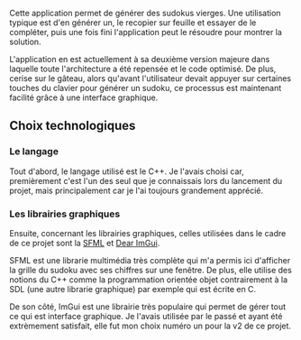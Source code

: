 Cette application permet de générer des sudokus vierges. Une utilisation typique est d'en générer un, le recopier sur feuille et essayer de le compléter, puis une fois fini l'application peut le résoudre pour montrer la solution.

L'application en est actuellement à sa deuxième version majeure dans laquelle toute l'architecture a été repensée et le code optimisé. De plus, cerise sur le gâteau, alors qu'avant l'utilisateur devait appuyer sur certaines touches du clavier pour générer un sudoku, ce processus est maintenant facilité grâce à une interface graphique.

## Choix technologiques

### Le langage

Tout d'abord, le langage utilisé est le C++. Je l'avais choisi car, premièrement c'est l'un des seul que je connaissais lors du lancement du projet, mais principalement car je l'ai toujours grandement apprécié.

### Les librairies graphiques

Ensuite, concernant les librairies graphiques, celles utilisées dans le cadre de ce projet sont la [SFML](https://github.com/SFML/SFML) et [Dear ImGui](https://github.com/ocornut/imgui). 

SFML est une librarie multimédia très complète qui m'a permis ici d'afficher la grille du sudoku avec ses chiffres sur une fenêtre. De plus, elle utilise des notions du C++ comme la programmation orientée objet contrairement à la SDL (une autre librarie graphique) par exemple qui est écrite en C. 

De son côté, ImGui est une librairie très populaire qui permet de gérer tout ce qui est interface graphique. Je l'avais utilisée par le passé et ayant été extrèmement satisfait, elle fut mon choix numéro un pour la v2 de ce projet.
